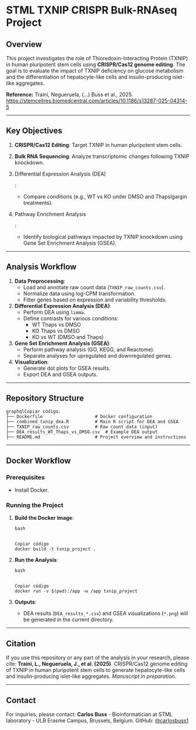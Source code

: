 # STML TXNIP CRISPR Bulk-RNAseq Project

## Overview

This project investigates the role of Thioredoxin-Interacting Protein (TXNIP) in human pluripotent stem cells using **CRISPR/Cas12 genome editing**. 
The goal is to evaluate the impact of TXNIP deficiency on glucose metabolism and the differentiation of hepatocyte-like cells and insulin-producing islet-like aggregates.

**Reference:** Traini, Negueruela, (...) Buss et al., 2025.
https://stemcellres.biomedcentral.com/articles/10.1186/s13287-025-04314-5

------

## Key Objectives

1. **CRISPR/Cas12 Editing**: Target TXNIP in human pluripotent stem cells.

2. **Bulk RNA Sequencing**: Analyze transcriptomic changes following TXNIP knockdown.

3. Differential Expression Analysis (DEA)

   :

   - Compare conditions (e.g., WT vs KO under DMSO and Thapsigargin treatments).

4. Pathway Enrichment Analysis

   :

   - Identify biological pathways impacted by TXNIP knockdown using Gene Set Enrichment Analysis (GSEA).

------

## Analysis Workflow

1. **Data Preprocessing**:
   - Load and annotate raw count data (`TXNIP_raw_counts.csv`).
   - Normalize data using log-CPM transformation.
   - Filter genes based on expression and variability thresholds.
2. **Differential Expression Analysis (DEA)**:
   - Perform DEA using `limma`.
   - Define contrasts for various conditions:
     - WT Thaps vs DMSO
     - KO Thaps vs DMSO
     - KO vs WT (DMSO and Thaps)
3. **Gene Set Enrichment Analysis (GSEA)**:
   - Perform pathway analysis (GO, KEGG, and Reactome).
   - Separate analyses for upregulated and downregulated genes.
4. **Visualization**:
   - Generate dot plots for GSEA results.
   - Export DEA and GSEA outputs.

------

## Repository Structure

```
graphqlCopiar código.
├── Dockerfile                    # Docker configuration
├── combined_txnip_dea.R          # Main R script for DEA and GSEA
├── TXNIP_raw_counts.csv          # Raw count data (input)
├── DEA_results_WT_Thaps_vs_DMSO.csv  # Example DEA output
├── README.md                     # Project overview and instructions
```

------

## Docker Workflow

### Prerequisites

- Install Docker.

### Running the Project

1. **Build the Docker Image**:

   ```
   bash
   
   
   Copiar código
   docker build -t txnip_project .
   ```

2. **Run the Analysis**:

   ```
   bash
   
   
   Copiar código
   docker run -v $(pwd):/app -w /app txnip_project
   ```

3. **Outputs**:

   - DEA results (`DEA_results_*.csv`) and GSEA visualizations (`*.png`) will be generated in the current directory.

------

## Citation

If you use this repository or any part of the analysis in your research, please cite:
**Traini, L., Negueruela, J., et al. (2025)**. CRISPR/Cas12 genome editing of TXNIP in human pluripotent stem cells to generate hepatocyte-like cells and insulin-producing islet-like aggregates. *Manuscript in preparation*.

------

## Contact

For inquiries, please contact:
**Carlos Buss** - Bioinformatician at STML laboratory - ULB Erasme Campus, Brussels, Belgium.
GitHub: [@carlosbuss1](https://github.com/carlosbuss1)
